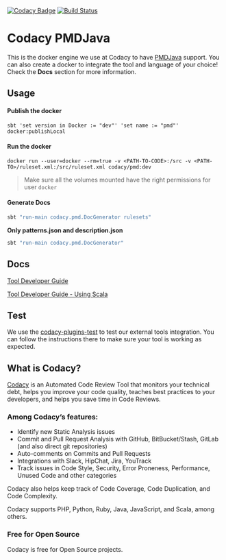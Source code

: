 [![Codacy Badge](https://api.codacy.com/project/badge/grade/d0f04e048bba4a01a7ef0166bf5b8d32)](https://www.codacy.com/app/Codacy/codacy-pmdjava)
[![Build Status](https://circleci.com/gh/codacy/codacy-pmdjava.svg?style=shield&circle-token=:circle-token)](https://circleci.com/gh/codacy/codacy-pmdjava)

# Codacy PMDJava

This is the docker engine we use at Codacy to have [PMDJava](https://pmd.github.io/) support.
You can also create a docker to integrate the tool and language of your choice!
Check the **Docs** section for more information.

## Usage

#### Publish the docker

```
sbt 'set version in Docker := "dev"' 'set name := "pmd"' docker:publishLocal
```

#### Run the docker

```
docker run --user=docker --rm=true -v <PATH-TO-CODE>:/src -v <PATH-TO>/ruleset.xml:/src/ruleset.xml codacy/pmd:dev
```
> Make sure all the volumes mounted have the right permissions for user `docker`

#### Generate Docs

```sh
sbt "run-main codacy.pmd.DocGenerator rulesets"
```

**Only patterns.json and description.json**
```sh
sbt "run-main codacy.pmd.DocGenerator"
```

## Docs

[Tool Developer Guide](https://support.codacy.com/hc/en-us/articles/207994725-Tool-Developer-Guide)

[Tool Developer Guide - Using Scala](https://support.codacy.com/hc/en-us/articles/207280379-Tool-Developer-Guide-Using-Scala)

## Test

We use the [codacy-plugins-test](https://github.com/codacy/codacy-plugins-test) to test our external tools integration.
You can follow the instructions there to make sure your tool is working as expected.

## What is Codacy?

[Codacy](https://www.codacy.com/) is an Automated Code Review Tool that monitors your technical debt, helps you improve your code quality, teaches best practices to your developers, and helps you save time in Code Reviews.

### Among Codacy’s features:

 - Identify new Static Analysis issues
 - Commit and Pull Request Analysis with GitHub, BitBucket/Stash, GitLab (and also direct git repositories)
 - Auto-comments on Commits and Pull Requests
 - Integrations with Slack, HipChat, Jira, YouTrack
 - Track issues in Code Style, Security, Error Proneness, Performance, Unused Code and other categories

Codacy also helps keep track of Code Coverage, Code Duplication, and Code Complexity.

Codacy supports PHP, Python, Ruby, Java, JavaScript, and Scala, among others.

### Free for Open Source

Codacy is free for Open Source projects.
